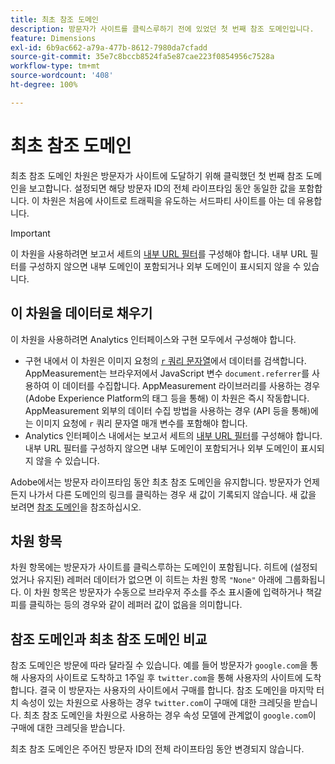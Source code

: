 ```yaml
---
title: 최초 참조 도메인
description: 방문자가 사이트를 클릭스루하기 전에 있었던 첫 번째 참조 도메인입니다.
feature: Dimensions
exl-id: 6b9ac662-a79a-477b-8612-7980da7cfadd
source-git-commit: 35e7c8bccb8524fa5e87cae223f0854956c7528a
workflow-type: tm+mt
source-wordcount: '408'
ht-degree: 100%

---
```


# 최초 참조 도메인

최초 참조 도메인 차원은 방문자가 사이트에 도달하기 위해 클릭했던 첫 번째 참조 도메인을 보고합니다. 설정되면 해당 방문자 ID의 전체 라이프타임 동안 동일한 값을 포함합니다. 이 차원은 처음에 사이트로 트래픽을 유도하는 서드파티 사이트를 아는 데 유용합니다.

>[!IMPORTANT]
>
>이 차원을 사용하려면 보고서 세트의 [내부 URL 필터](/help/admin/admin/c-manage-report-suites/c-edit-report-suites/general/internal-url-filter-admin.md)를 구성해야 합니다. 내부 URL 필터를 구성하지 않으면 내부 도메인이 포함되거나 외부 도메인이 표시되지 않을 수 있습니다.

## 이 차원을 데이터로 채우기

이 차원을 사용하려면 Analytics 인터페이스와 구현 모두에서 구성해야 합니다.

* 구현 내에서 이 차원은 이미지 요청의 [`r` 쿼리 문자열](/help/implement/validate/query-parameters.md)에서 데이터를 검색합니다. AppMeasurement는 브라우저에서 JavaScript 변수 `document.referrer`를 사용하여 이 데이터를 수집합니다. AppMeasurement 라이브러리를 사용하는 경우(Adobe Experience Platform의 태그 등을 통해) 이 차원은 즉시 작동합니다. AppMeasurement 외부의 데이터 수집 방법을 사용하는 경우 (API 등을 통해)에는 이미지 요청에 `r` 쿼리 문자열 매개 변수를 포함해야 합니다.
* Analytics 인터페이스 내에서는 보고서 세트의 [내부 URL 필터](/help/admin/admin/c-manage-report-suites/c-edit-report-suites/general/internal-url-filter-admin.md)를 구성해야 합니다. 내부 URL 필터를 구성하지 않으면 내부 도메인이 포함되거나 외부 도메인이 표시되지 않을 수 있습니다.

Adobe에서는 방문자 라이프타임 동안 최초 참조 도메인을 유지합니다. 방문자가 언제든지 나가서 다른 도메인의 링크를 클릭하는 경우 새 값이 기록되지 않습니다. 새 값을 보려면 [참조 도메인](referring-domain.md)을 참조하십시오.

## 차원 항목

차원 항목에는 방문자가 사이트를 클릭스루하는 도메인이 포함됩니다. 히트에 (설정되었거나 유지된) 레퍼러 데이터가 없으면 이 히트는 차원 항목 `"None"` 아래에 그룹화됩니다. 이 차원 항목은 방문자가 수동으로 브라우저 주소를 주소 표시줄에 입력하거나 책갈피를 클릭하는 등의 경우와 같이 레퍼러 값이 없음을 의미합니다.

## 참조 도메인과 최초 참조 도메인 비교

참조 도메인은 방문에 따라 달라질 수 있습니다. 예를 들어 방문자가 `google.com`을 통해 사용자의 사이트로 도착하고 1주일 후 `twitter.com`을 통해 사용자의 사이트에 도착합니다. 결국 이 방문자는 사용자의 사이트에서 구매를 합니다. 참조 도메인을 마지막 터치 속성이 있는 차원으로 사용하는 경우 `twitter.com`이 구매에 대한 크레딧을 받습니다. 최초 참조 도메인을 차원으로 사용하는 경우 속성 모델에 관계없이 `google.com`이 구매에 대한 크레딧을 받습니다.

최초 참조 도메인은 주어진 방문자 ID의 전체 라이프타임 동안 변경되지 않습니다.
